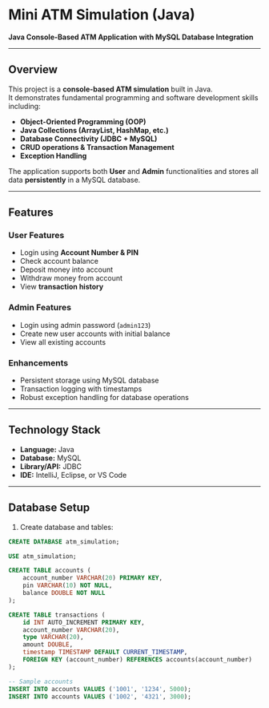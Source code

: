 # Mini ATM Simulation (Java)

**Java Console-Based ATM Application with MySQL Database Integration**

---

## Overview
This project is a **console-based ATM simulation** built in Java.  
It demonstrates fundamental programming and software development skills including:

- **Object-Oriented Programming (OOP)**  
- **Java Collections (ArrayList, HashMap, etc.)**  
- **Database Connectivity (JDBC + MySQL)**  
- **CRUD operations & Transaction Management**  
- **Exception Handling**

The application supports both **User** and **Admin** functionalities and stores all data **persistently** in a MySQL database.

---

## Features

### User Features
- Login using **Account Number & PIN**  
- Check account balance  
- Deposit money into account  
- Withdraw money from account  
- View **transaction history**  

### Admin Features
- Login using admin password (`admin123`)  
- Create new user accounts with initial balance  
- View all existing accounts  

### Enhancements
- Persistent storage using MySQL database  
- Transaction logging with timestamps  
- Robust exception handling for database operations  

---

## Technology Stack
- **Language:** Java  
- **Database:** MySQL  
- **Library/API:** JDBC  
- **IDE:** IntelliJ, Eclipse, or VS Code  

---

## Database Setup
1. Create database and tables:

```sql
CREATE DATABASE atm_simulation;

USE atm_simulation;

CREATE TABLE accounts (
    account_number VARCHAR(20) PRIMARY KEY,
    pin VARCHAR(10) NOT NULL,
    balance DOUBLE NOT NULL
);

CREATE TABLE transactions (
    id INT AUTO_INCREMENT PRIMARY KEY,
    account_number VARCHAR(20),
    type VARCHAR(20),
    amount DOUBLE,
    timestamp TIMESTAMP DEFAULT CURRENT_TIMESTAMP,
    FOREIGN KEY (account_number) REFERENCES accounts(account_number)
);

-- Sample accounts
INSERT INTO accounts VALUES ('1001', '1234', 5000);
INSERT INTO accounts VALUES ('1002', '4321', 3000);
